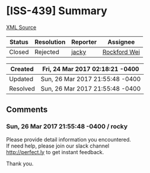 # [ISS-439] Summary

[XML Source](./xml/ISS-439.xml)
<p></p>





Status|Resolution|Reporter|Assignee
------|----------|--------|--------
Closed|Rejected|[jacky](liudajun2008@gmail.com)|[Rockford Wei]($rocky)





Created|Fri, 24 Mar 2017 02:18:21 -0400
-------|--------------
Updated|Sun, 26 Mar 2017 21:55:48 -0400
Resolved|Sun, 26 Mar 2017 21:55:48 -0400


## Comments




### Sun, 26 Mar 2017 21:55:48 -0400 / rocky 

<p><p>Please provide detail information you encountered.<br/>
If need help, please join our slack channel <br/>
<a href="http://perfect.ly/" class="external-link" rel="nofollow">http://perfect.ly</a> to get instant feedback.</p>

<p>Thank you.</p></p>


